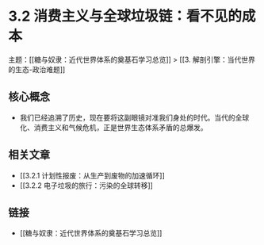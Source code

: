 # 3.2 消费主义与全球垃圾链：看不见的成本

主题：[[糖与奴隶：近代世界体系的奠基石学习总览]] > [[3. 解剖引擎：当代世界的生态-政治难题]]

## 核心概念

- 我们已经追溯了历史，现在要将这副眼镜对准我们身处的时代。当代的全球化、消费主义和气候危机，正是世界生态体系矛盾的总爆发。

## 相关文章

- [[3.2.1 计划性报废：从生产到废物的加速循环]]
- [[3.2.2 电子垃圾的旅行：污染的全球转移]]

## 链接

- [[糖与奴隶：近代世界体系的奠基石学习总览]]
